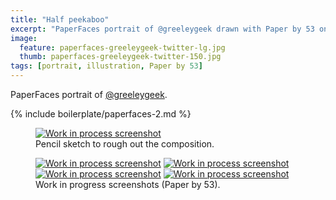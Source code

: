 ```yaml
---
title: "Half peekaboo"
excerpt: "PaperFaces portrait of @greeleygeek drawn with Paper by 53 on an iPad."
image: 
  feature: paperfaces-greeleygeek-twitter-lg.jpg
  thumb: paperfaces-greeleygeek-twitter-150.jpg
tags: [portrait, illustration, Paper by 53]
---
```


PaperFaces portrait of [@greeleygeek](http://twitter.com/greeleygeek).

{% include boilerplate/paperfaces-2.md %}

<figure>
	<a href="{{ site.url }}/assets/images/paperfaces-greeleygeek-process-1-lg.jpg"><img src="{{ site.url }}/assets/images/paperfaces-greeleygeek-process-1-750.jpg" alt="Work in process screenshot"></a>
	<figcaption>Pencil sketch to rough out the composition.</figcaption>
</figure>

<figure class="half">
	<a href="{{ site.url }}/assets/images/paperfaces-greeleygeek-process-2-lg.jpg"><img src="{{ site.url }}/assets/images/paperfaces-greeleygeek-process-2-600.jpg" alt="Work in process screenshot"></a>
	<a href="{{ site.url }}/assets/images/paperfaces-greeleygeek-process-3-lg.jpg"><img src="{{ site.url }}/assets/images/paperfaces-greeleygeek-process-3-600.jpg" alt="Work in process screenshot"></a>
	<a href="{{ site.url }}/assets/images/paperfaces-greeleygeek-process-4-lg.jpg"><img src="{{ site.url }}/assets/images/paperfaces-greeleygeek-process-4-600.jpg" alt="Work in process screenshot"></a>
	<a href="{{ site.url }}/assets/images/paperfaces-greeleygeek-process-5-lg.jpg"><img src="{{ site.url }}/assets/images/paperfaces-greeleygeek-process-5-600.jpg" alt="Work in process screenshot"></a>
	<figcaption>Work in progress screenshots (Paper by 53).</figcaption>
</figure>